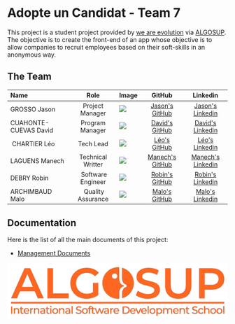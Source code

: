 # Adopte un Candidat - Team 7

This project is a student project provided by [we are evolution](https://www.we-are-evolution.com/) via [ALGOSUP](https://algosup.com/). The objective is to create the front-end of an app whose objective is to allow companies to recruit employees based on their soft-skills in an anonymous way.

## The Team

| Name | Role | Image | GitHub | Linkedin |
| :--- | :---: | --- | :---: | :---: |
| GROSSO Jason | Project Manager | <img src="https://avatars.githubusercontent.com/u/114397870?v=4" width="100px"> | [Jason's GitHub](https://github.com/JasonGROSSO) | [Jason's Linkedin](https://www.linkedin.com/in/jason-grosso-847b39251/) | 
| CUAHONTE-CUEVAS David | Program Manager | <img src="https://avatars.githubusercontent.com/u/91249658?v=4" width="100px"> | [David's GitHub](https://github.com/DavidCC812) | [David's Linkedin](https://www.linkedin.com/in/david-cuahonte-527781221/) |
| CHARTIER Léo | Tech Lead | <img src="https://avatars.githubusercontent.com/u/91249751?v=4" width="100px"> | [Léo's GitHub](https://github.com/leo-chartier) | [Léo's Linkedin](https://www.linkedin.com/in/l%C3%A9o-chartier/) |
| LAGUENS Manech | Technical Writter | <img src="https://avatars.githubusercontent.com/u/146005062?v=4" width="100px"> | [Manech's GitHub](https://github.com/Manech-Laguens) | [Manech's Linkedin](https://www.linkedin.com/in/manech-laguens-020127293/) |
| DEBRY Robin | Software Engineer | <img src="https://avatars.githubusercontent.com/u/91249812?v=4" width="100px"> | [Robin's GitHub](https://github.com/robin-debry) | [Robin's Linkedin](https://www.linkedin.com/in/robin-debry/) |
| ARCHIMBAUD Malo | Quality Assurance | <img src="https://avatars.githubusercontent.com/u/97161471?v=4" width="100px"> | [Malo's GitHub](https://github.com/Malo-Archimbaud) | [Malo's Linkedin](https://www.linkedin.com/in/malo-archimbaud-58aa12232/) |

## Documentation

Here is the list of all the main documents of this project:
- [Management Documents](https://github.com/algosup/2023-2024-project-5-flutter-team-7/tree/main)
<!--- TODO: Complete the list of Documents --->



<img src="/docs/images/ALGOSUP_logo.png" width="700px">
